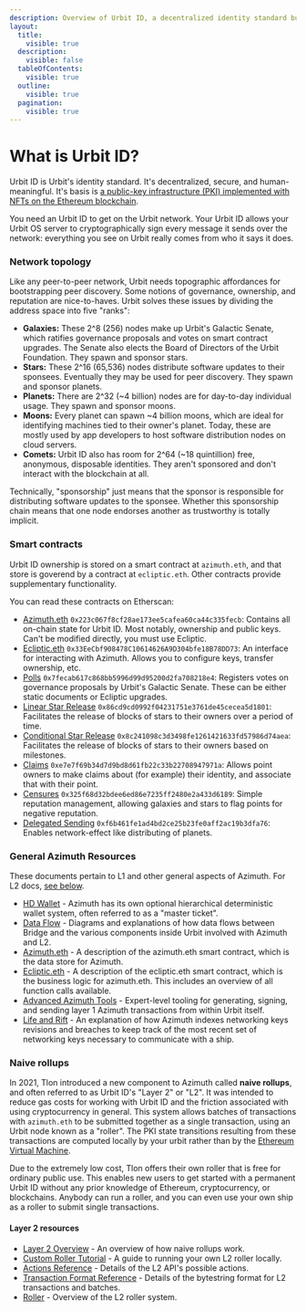 ```yaml
---
description: Overview of Urbit ID, a decentralized identity standard built on Ethereum. Covers network topology, smart contracts, and Layer 2 rollup functionality.
layout:
  title:
    visible: true
  description:
    visible: false
  tableOfContents:
    visible: true
  outline:
    visible: true
  pagination:
    visible: true
---
```


# What is Urbit ID?

Urbit ID is Urbit's identity standard. It's decentralized, secure, and human-meaningful. It's basis is [a public-key infrastructure (PKI) implemented with NFTs on the Ethereum blockchain](https://urbit.org/blog/pki-maze).

You need an Urbit ID to get on the Urbit network. Your Urbit ID allows your Urbit OS server to cryptographically sign every message it sends over the network: everything you see on Urbit really comes from who it says it does.

### Network topology <a href="#network-topology" id="network-topology"></a>

Like any peer-to-peer network, Urbit needs topographic affordances for bootstrapping peer discovery. Some notions of governance, ownership, and reputation are nice-to-haves. Urbit solves these issues by dividing the address space into five "ranks":

* **Galaxies:** These 2^8 (256) nodes make up Urbit's Galactic Senate, which ratifies governance proposals and votes on smart contract upgrades. The Senate also elects the Board of Directors of the Urbit Foundation. They spawn and sponsor stars.
* **Stars:** These 2^16 (65,536) nodes distribute software updates to their sponsees. Eventually they may be used for peer discovery. They spawn and sponsor planets.
* **Planets:** There are 2^32 (\~4 billion) nodes are for day-to-day individual usage. They spawn and sponsor moons.
* **Moons:** Every planet can spawn \~4 billion moons, which are ideal for identifying machines tied to their owner's planet. Today, these are mostly used by app developers to host software distribution nodes on cloud servers.
* **Comets:** Urbit ID also has room for 2^64 (\~18 quintillion) free, anonymous, disposable identities. They aren't sponsored and don't interact with the blockchain at all.

Technically, "sponsorship" just means that the sponsor is responsible for distributing software updates to the sponsee. Whether this sponsorship chain means that one node endorses another as trustworthy is totally implicit.

### Smart contracts <a href="#smart-contracts" id="smart-contracts"></a>

Urbit ID ownership is stored on a smart contract at `azimuth.eth`, and that store is goverend by a contract at `ecliptic.eth`. Other contracts provide supplementary functionality.

You can read these contracts on Etherscan:

* [Azimuth.eth](https://etherscan.io/address/azimuth.eth) `0x223c067f8cf28ae173ee5cafea60ca44c335fecb`: Contains all on-chain state for Urbit ID. Most notably, ownership and public keys. Can't be modified directly, you must use Ecliptic.
* [Ecliptic.eth](https://etherscan.io/address/ecliptic.eth) `0x33EeCbf908478C10614626A9D304bfe18B78DD73`: An interface for interacting with Azimuth. Allows you to configure keys, transfer ownership, etc.
* [Polls](https://etherscan.io/address/0x7fecab617c868bb5996d99d95200d2fa708218e4) `0x7fecab617c868bb5996d99d95200d2fa708218e4`: Registers votes on governance proposals by Urbit's Galactic Senate. These can be either static documents or Ecliptic upgrades.
* [Linear Star Release](https://etherscan.io/address/0x86cd9cd0992f04231751e3761de45cecea5d1801) `0x86cd9cd0992f04231751e3761de45cecea5d1801`: Facilitates the release of blocks of stars to their owners over a period of time.
* [Conditional Star Release](https://etherscan.io/address/0x8c241098c3d3498fe1261421633fd57986d74aea) `0x8c241098c3d3498fe1261421633fd57986d74aea`: Facilitates the release of blocks of stars to their owners based on milestones.
* [Claims](https://etherscan.io/address/0xe7e7f69b34d7d9bd8d61fb22c33b22708947971a) `0xe7e7f69b34d7d9bd8d61fb22c33b22708947971a`: Allows point owners to make claims about (for example) their identity, and associate that with their point.
* [Censures](https://etherscan.io/address/0x325f68d32bdee6ed86e7235ff2480e2a433d6189) `0x325f68d32bdee6ed86e7235ff2480e2a433d6189`: Simple reputation management, allowing galaxies and stars to flag points for negative reputation.
* [Delegated Sending](https://etherscan.io/address/0xf6b461fe1ad4bd2ce25b23fe0aff2ac19b3dfa76) `0xf6b461fe1ad4bd2ce25b23fe0aff2ac19b3dfa76`: Enables network-effect like distributing of planets.

### General Azimuth Resources <a href="#general-azimuth-resources" id="general-azimuth-resources"></a>

These documents pertain to L1 and other general aspects of Azimuth. For L2 docs, [see below](#naive-rollups).

* [HD Wallet](hd-wallet.md) - Azimuth has its own optional hierarchical deterministic wallet system, often referred to as a "master ticket".
* [Data Flow](flow.md) - Diagrams and explanations of how data flows between Bridge and the various components inside Urbit involved with Azimuth and L2.
* [Azimuth.eth](azimuth-eth.md) - A description of the azimuth.eth smart contract, which is the data store for Azimuth.
* [Ecliptic.eth](ecliptic.md) - A description of the ecliptic.eth smart contract, which is the business logic for azimuth.eth. This includes an overview of all function calls available.
* [Advanced Azimuth Tools](advanced-azimuth-tools.md) - Expert-level tooling for generating, signing, and sending layer 1 Azimuth transactions from within Urbit itself.
* [Life and Rift](life-and-rift.md) - An explanation of how Azimuth indexes networking keys revisions and breaches to keep track of the most recent set of networking keys necessary to communicate with a ship.

### Naive rollups <a href="#naive-rollups" id="naive-rollups"></a>

In 2021, Tlon introduced a new component to Azimuth called **naive rollups**, and often referred to as Urbit ID's "Layer 2" or "L2". It was intended to reduce gas costs for working with Urbit ID and the friction associated with using cryptocurrency in general. This system allows batches of transactions with `azimuth.eth` to be submitted together as a single transaction, using an Urbit node known as a "roller". The PKI state transitions resulting from these transactions are computed locally by your urbit rather than by the [Ethereum Virtual Machine](https://ethereum.org/en/developers/docs/evm/).

Due to the extremely low cost, Tlon offers their own roller that is free for ordinary public use. This enables new users to get started with a permanent Urbit ID without any prior knowledge of Ethereum, cryptocurrency, or blockchains. Anybody can run a roller, and you can even use your own ship as a roller to submit single transactions.

#### Layer 2 resources <a href="#layer-2-resources" id="layer-2-resources"></a>

* [Layer 2 Overview](l2/README.md) - An overview of how naive rollups work.
* [Custom Roller Tutorial](roller-tutorial.md) - A guide to running your own L2 roller locally.
* [Actions Reference](l2/l2-actions.md) - Details of the L2 API's possible actions.
* [Transaction Format Reference](l2/bytestring.md) - Details of the bytestring format for L2 transactions and batches.
* [Roller](l2/roller.md) - Overview of the L2 roller system.
